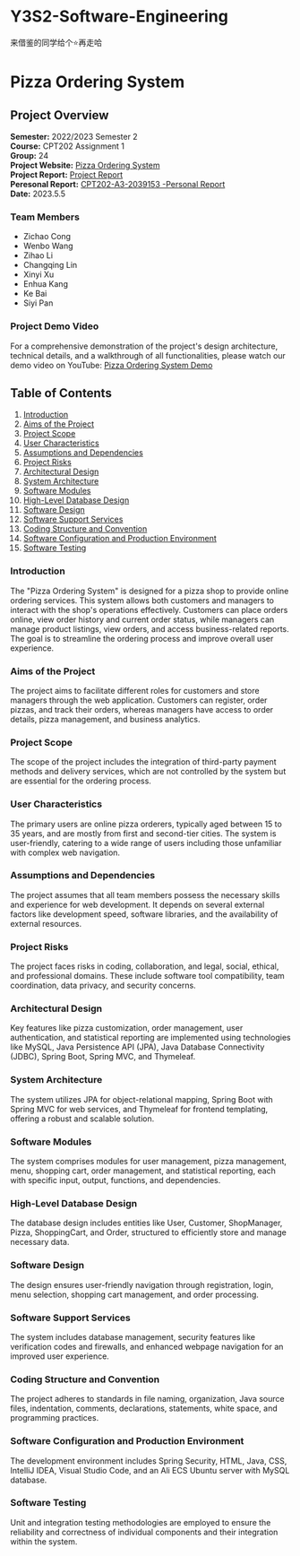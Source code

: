 # Y3S2-Software-Engineering
来借鉴的同学给个⭐再走哈
# Pizza Ordering System

## Project Overview

**Semester:** 2022/2023 Semester 2  
**Course:** CPT202 Assignment 1  
**Group:** 24  
**Project Website:** [Pizza Ordering System](http://121.199.161.166:8080/pizzaOrderingSys/login)  
**Project Report:** [Project Report](https://github.com/LCQck/Y3S2-Software-Engineering/blob/f6ca63b132bddc38618488f28dc40458fbdcd290/Project%20Report.pdf)  
**Peresonal Report:** [CPT202-A3-2039153 -Personal Report](https://github.com/LCQck/Y3S2-Software-Engineering/blob/5df9ae9095edd08453246a7c169fdbf3abd4f995/CPT202-A3-2039153%20-Personal%20Report.pdf)  
**Date:** 2023.5.5  

### Team Members

- Zichao Cong 
- Wenbo Wang 
- Zihao Li 
- Changqing Lin 
- Xinyi Xu 
- Enhua Kang 
- Ke Bai 
- Siyi Pan 

### Project Demo Video  

For a comprehensive demonstration of the project's design architecture, technical details, and a walkthrough of all functionalities, please watch our demo video on YouTube: [Pizza Ordering System Demo](https://www.youtube.com/watch?v=4T7PLrUN4U8)  

## Table of Contents

1. [Introduction](#introduction)
2. [Aims of the Project](#aims-of-the-project)
3. [Project Scope](#project-scope)
4. [User Characteristics](#user-characteristics)
5. [Assumptions and Dependencies](#assumptions-and-dependencies)
6. [Project Risks](#project-risks)
7. [Architectural Design](#architectural-design)
8. [System Architecture](#system-architecture)
9. [Software Modules](#software-modules)
10. [High-Level Database Design](#high-level-database-design)
11. [Software Design](#software-design)
12. [Software Support Services](#software-support-services)
13. [Coding Structure and Convention](#coding-structure-and-convention)
14. [Software Configuration and Production Environment](#software-configuration-and-production-environment)
15. [Software Testing](#software-testing)

### Introduction

The "Pizza Ordering System" is designed for a pizza shop to provide online ordering services. This system allows both customers and managers to interact with the shop's operations effectively. Customers can place orders online, view order history and current order status, while managers can manage product listings, view orders, and access business-related reports. The goal is to streamline the ordering process and improve overall user experience.

### Aims of the Project

The project aims to facilitate different roles for customers and store managers through the web application. Customers can register, order pizzas, and track their orders, whereas managers have access to order details, pizza management, and business analytics.

### Project Scope

The scope of the project includes the integration of third-party payment methods and delivery services, which are not controlled by the system but are essential for the ordering process.

### User Characteristics

The primary users are online pizza orderers, typically aged between 15 to 35 years, and are mostly from first and second-tier cities. The system is user-friendly, catering to a wide range of users including those unfamiliar with complex web navigation.

### Assumptions and Dependencies

The project assumes that all team members possess the necessary skills and experience for web development. It depends on several external factors like development speed, software libraries, and the availability of external resources.

### Project Risks

The project faces risks in coding, collaboration, and legal, social, ethical, and professional domains. These include software tool compatibility, team coordination, data privacy, and security concerns.

### Architectural Design

Key features like pizza customization, order management, user authentication, and statistical reporting are implemented using technologies like MySQL, Java Persistence API (JPA), Java Database Connectivity (JDBC), Spring Boot, Spring MVC, and Thymeleaf.

### System Architecture

The system utilizes JPA for object-relational mapping, Spring Boot with Spring MVC for web services, and Thymeleaf for frontend templating, offering a robust and scalable solution.

### Software Modules

The system comprises modules for user management, pizza management, menu, shopping cart, order management, and statistical reporting, each with specific input, output, functions, and dependencies.

### High-Level Database Design

The database design includes entities like User, Customer, ShopManager, Pizza, ShoppingCart, and Order, structured to efficiently store and manage necessary data.

### Software Design

The design ensures user-friendly navigation through registration, login, menu selection, shopping cart management, and order processing.

### Software Support Services

The system includes database management, security features like verification codes and firewalls, and enhanced webpage navigation for an improved user experience.

### Coding Structure and Convention

The project adheres to standards in file naming, organization, Java source files, indentation, comments, declarations, statements, white space, and programming practices.

### Software Configuration and Production Environment
The development environment includes Spring Security, HTML, Java, CSS, IntelliJ IDEA, Visual Studio Code, and an Ali ECS Ubuntu server with MySQL database​​.

### Software Testing
Unit and integration testing methodologies are employed to ensure the reliability and correctness of individual components and their integration within the system​​.

